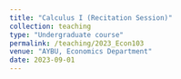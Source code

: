 ```yaml
---
title: "Calculus I (Recitation Session)"
collection: teaching
type: "Undergraduate course"
permalink: /teaching/2023_Econ103
venue: "AYBU, Economics Department"
date: 2023-09-01
---
```

